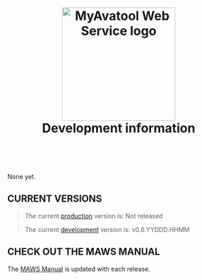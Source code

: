 <!-- 220328.094653 -->

<h1 align="center">

  <img src="../resource/image/logo/MAWS-logo-512x350.png" alt="MyAvatool Web Service logo" width="256">
  <br>
  Development information
  <br>
  <br>

</h1>
<br>

None yet.

## CURRENT VERSIONS
> The current [production](https://github.com/spectrum-health-systems/MyAvatoolWebService/tree/main) version is: Not released

> The current [development](https://github.com/spectrum-health-systems/MyAvatoolWebService/tree/development) version is: v0.8.YYDDD.HHMM

## CHECK OUT THE MAWS MANUAL
The [MAWS Manual](https://github.com/spectrum-health-systems/MyAvatoolWebService/blob/main/doc/man/manual.md) is updated with each release.